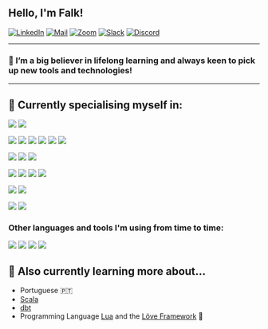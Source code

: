 ## Hello, I'm Falk!

[![LinkedIn](https://img.shields.io/badge/linkedin-%230077B5.svg?&style=for-the-badge&logo=linkedin&logoColor=white)](https://www.linkedin.com/in/falk-zeh-13b908104/)
[![Mail](https://img.shields.io/badge/Mail-8B89CC?&style=for-the-badge&logo=protonmail&logoColor=white)](mailto:mail@falkzeh.io)
[![Zoom](https://img.shields.io/badge/Zoom-2D8CFF?logo=zoom&logoColor=white&style=for-the-badge)](mailto:mail@falkzeh.io)
[![Slack](https://img.shields.io/badge/Slack-4A154B.svg?&style=for-the-badge&logo=slack&logoColor=white)](mailto:mail@falkzeh.io)
[![Discord](https://img.shields.io/badge/discord-%237289DA.svg?&style=for-the-badge&logo=discord&logoColor=white)](https://discordapp.com/users/285637726118871041/)
</br>

---
### 🌱 I’m a big believer in lifelong learning and always keen to pick up new tools and technologies!
---

## 🔧 Currently specialising myself in:
<p align="center">

![](https://img.shields.io/badge/Code-Python-informational?style=for-the-badge&logo=python&logoColor=white&color=2bbc8a)
![](https://img.shields.io/badge/Shell-Bash-informational?style=for-the-badge&logo=gnu-bash&logoColor=white&color=2bbc8a)
</br>

![](https://img.shields.io/badge/SQL-Snowflake-informational?style=for-the-badge&logo=snowflake&logoColor=white&color=2bbc8a)
![](https://img.shields.io/badge/SQL-PostgreSQL-informational?style=for-the-badge&logo=PostgreSQL&logoColor=white&color=2bbc8a)
![](https://img.shields.io/badge/SQL-MySQL-informational?style=for-the-badge&logo=MySQL&logoColor=white&color=2bbc8a)
![](https://img.shields.io/badge/SQL-Oracle-informational?style=for-the-badge&logo=Oracle&logoColor=white&color=2bbc8a)
![](https://img.shields.io/badge/SQL-MariaDB-informational?style=for-the-badge&logo=MariaDB&logoColor=white&color=2bbc8a)
![](https://img.shields.io/badge/NoSQL-MongoDB-informational?style=for-the-badge&logo=MongoDB&logoColor=white&color=2bbc8a)
</br>

![](https://img.shields.io/badge/ETL-Airflow-informational?style=for-the-badge&logo=apache-airflow&logoColor=white&color=2bbc8a)
![](https://img.shields.io/badge/ETL-Cron-informational?style=for-the-badge&logo=linux&logoColor=white&color=2bbc8a)
![](https://img.shields.io/badge/ETL-Prefect-informational?style=for-the-badge&logo=Prefect&logoColor=white&color=2bbc8a)
</br>

![](https://img.shields.io/badge/Cloud-AWS-informational?style=for-the-badge&logo=amazon-aws&logoColor=white&color=2bbc8a)
![](https://img.shields.io/badge/Tools-Docker-informational?style=for-the-badge&logo=docker&logoColor=white&color=2bbc8a)
![](https://img.shields.io/badge/Tools-Terraform-informational?style=for-the-badge&logo=terraform&logoColor=white&color=2bbc8a)
![](https://img.shields.io/badge/Tools-Streamlit-informational?style=for-the-badge&logo=streamlit&logoColor=white&color=2bbc8a)
</br>

![](https://img.shields.io/badge/Visualization-Tableau-informational?style=for-the-badge&logo=Tableau&logoColor=white&color=2bbc8a)
![](https://img.shields.io/badge/Visualization-Jupyter-informational?style=for-the-badge&logo=Jupyter&logoColor=white&color=2bbc8a)
</br>

![](https://img.shields.io/badge/Editor-VS_Code-informational?style=for-the-badge&logo=visual-studio-code&logoColor=white&color=2bbc8a)
![](https://img.shields.io/badge/Editor-PyCharm-informational?style=for-the-badge&logo=pycharm&logoColor=white&color=2bbc8a) </br>

</p>

### Other languages and tools I'm using from time to time:
<p align="center">

![](https://img.shields.io/badge/Code-JavaScript-informational?style=for-the-badge&logo=javascript&logoColor=white&color=2bbc8a)
![](https://img.shields.io/badge/Editor-Excel-informational?style=for-the-badge&logo=microsoft&logoColor=white&color=2bbc8a)
![](https://img.shields.io/badge/Cloud-GCP-informational?style=for-the-badge&logo=google&logoColor=white&color=2bbc8a)
![](https://img.shields.io/badge/Cloud-Azure-informational?style=for-the-badge&logo=MicrosoftAzure&logoColor=white&color=2bbc8a)

</p>

## 📖 Also currently learning more about...
* Portuguese 🇵🇹 
* [Scala](https://www.scala-lang.org/)
* [dbt](https://docs.getdbt.com/)
* Programming Language [Lua](https://www.lua.org/) and the [Löve Framework](https://love2d.org/) 👾
